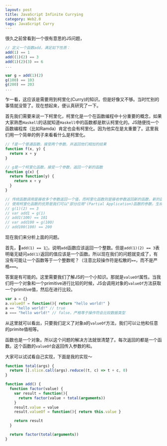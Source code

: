 ```yaml
---
layout: post
title: JavaScript Infinite Currying
category: Web2.0
tags: JavaScript Curry
---
```


很久之前曾看到一个很有意思的JS问题，

``` javascript
// 定义一个函数add，满足如下性质：
add(1) == 1
add((1)(2) == 3
add(1)(2)(3) == 6
...

var g = add(1)(2)
g(100) == 103
g(200) == 203
...
```





乍一看，这应该是需要用到柯里化(Curry)的知识。但是好像又不够。当时忙别的事情就没管了。现在想起来，便认真研究了一下。

首先我们需要来说一下柯里化，柯里化是一个在函数编程中十分重要的概念，如果大家熟悉`Haskell`的话就知道`Haskell`中的函数都是默认柯里化的。JS随便找一个函数编程库（比如Ramda）肯定也会有柯里化。因为他实在是太重要了。这里我们用一个简单的例子来看看什么是柯里化。

``` javascript
// f是一个普通函数，接受两个参数，并返回他们相加的结果
function f(x, y) {
  return x + y
}

// g是一个柯里化函数，接受一个参数，返回一个新的函数
function g(x) {
  return function(y) {
  	return x + y
  }
}

// 传统函数调用是接收多个参数返回一个值，而柯里化函数则是接收参数返回新的函数，新的函数又可以接受参数再返回新的函数，直至最后返回结果值
// 使用柯里化函数的优势是我们可以"部分应用"(Partial Application)函数的参数，生成新的函数，这在函数编程中是至关重要的
// g(1)(2) == 3
// var add1 = g(1)
// add1(100) == 101
// var add100 = g(100)
// add100(100) == 200
```



现在我们来分析上面的问题。

首先，`add(1) == 1`，说明`add`函数应该返回一个整数。但是`add(1)(2) == 3`表明毫无疑问`add(1)`返回的值应该是一个函数。所以现在我们的问题就变成了，有没有可能让一个函数等于一个整数呢？（注意比较操作符是松散的`==`，而不是严格`===`。

答案是有可能的。这里需要我们了解JS的一个小知识。那就是`valueOf`属性。当我们将一个对象和一个primitive进行比较的时候，JS会调用对象的`valueOf`方法获取一个primitive值，然后在进行比较。

``` javascript
var a = {}
a.valueOf = function(){ return "hello world!" }
a == "hello world!" // true
a === "hello world!" // false，严格等于操作符会比较数据类型
```

从这里就可以看出，只要我们定义了对象a的`valueOf`方法，我们可以让他和任意的primite值相等。

函数也是一个对象。所以这个问题的解决方法就很清楚了。每次返回的都是一个函数。这个函数的`valueOf`会返回传入参数的和。

大家可以试试看自己实现，下面是我的实现～

``` javascript
function total(args) {
  return [].slice.call(args).reduce((t, c) => t + c, 0)
}

function add() {
  function factor(value) {
    var result = function(){
      return factor(value + total(arguments))
    }
    result.value = value
    result.valueOf = function(){ return this.value }

    return result
  }

  return factor(total(arguments))
}
```

